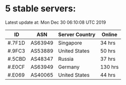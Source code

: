 # 5 stable servers:

Latest update at: Mon Dec 30 06:10:08 UTC 2019

| ID | ASN | Server Country | Online |
| -- | --- | -------------- | ------ |
| #.7F1D | AS63949 | Singapore | 34 hrs |
| #.9FC3 | AS53889 | United States | 50 hrs |
| #.5CBD | AS48347 | Russia | 37 hrs |
| #.E0CF | AS63949 | Germany | 130 hrs |
| #.E069 | AS40065 | United States | 44 hrs |

